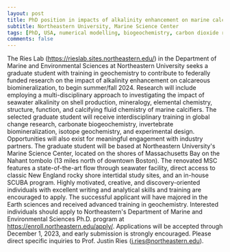 ```yaml
---
layout: post
title: PhD position in impacts of alkalinity enhancement on marine calcifiers (Boston, Massachusetts)
subtitle: Northeastern University, Marine Science Center
tags: [PhD, USA, numerical modelling, biogeochemistry, carbon dioxide removal]
comments: false
---
```

The Ries Lab (https://rieslab.sites.northeastern.edu/) in the Department of Marine and Environmental Sciences at Northeastern University seeks a graduate student with training in geochemistry to contribute to federally funded research on the impact of alkalinity enhancement on calcareous biomineralization, to begin summer/fall 2024. Research will include employing a multi-disciplinary approach to investigating the impact of seawater alkalinity on shell production, mineralogy, elemental chemistry, structure, function, and calcifying fluid chemistry of marine calcifiers. The selected graduate student will receive interdisciplinary training in global change research, carbonate biogeochemistry, invertebrate biomineralization, isotope geochemistry, and experimental design. Opportunities will also exist for meaningful engagement with industry partners. The graduate student will be based at Northeastern University's Marine Science Center, located on the shores of Massachusetts Bay on the Nahant tombolo (13 miles north of downtown Boston). The renovated MSC features a state-of-the-art flow through seawater facility, direct access to classic New England rocky shore intertidal study sites, and an in-house SCUBA program. Highly motivated, creative, and discovery-oriented individuals with excellent writing and analytical skills and training are encouraged to apply. The successful applicant will have majored in the Earth sciences and received advanced training in geochemistry. Interested individuals should apply to Northeastern's Department of Marine and Environmental Sciences Ph.D. program at https://enroll.northeastern.edu/apply/. Applications will be accepted through December 1, 2023, and early submission is strongly encouraged.  Please direct specific inquiries to Prof. Justin Ries (j.ries@northeastern.edu).
